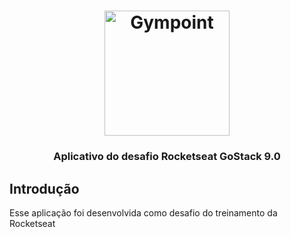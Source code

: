 <h1 align = "center">
  <img alt = "Gympoint" title = "Gympoint" src = ". github / gympoint-logo.png" width = "200px" />
</h1>

<h3 align = "center">Aplicativo do desafio Rocketseat GoStack 9.0</h3>

## Introdução

Esse aplicação foi desenvolvida como desafio do treinamento da Rocketseat
